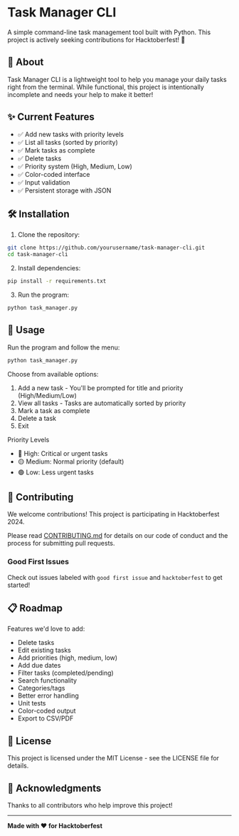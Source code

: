 # Task Manager CLI

A simple command-line task management tool built with Python. This project is actively seeking contributions for Hacktoberfest! 🎃

## 🚀 About

Task Manager CLI is a lightweight tool to help you manage your daily tasks right from the terminal. While functional, this project is intentionally incomplete and needs your help to make it better!

## ✨ Current Features

- ✅ Add new tasks with priority levels
- ✅ List all tasks (sorted by priority)
- ✅ Mark tasks as complete
- ✅ Delete tasks
- ✅ Priority system (High, Medium, Low)
- ✅ Color-coded interface
- ✅ Input validation
- ✅ Persistent storage with JSON

## 🛠️ Installation

1. Clone the repository:
```bash
git clone https://github.com/yourusername/task-manager-cli.git
cd task-manager-cli
```

2. Install dependencies:
```bash
pip install -r requirements.txt
```

3. Run the program:
```bash
python task_manager.py
```

## 📖 Usage

Run the program and follow the menu:
```bash
python task_manager.py
```

Choose from available options:

1. Add a new task - You'll be prompted for title and priority (High/Medium/Low)
2. View all tasks - Tasks are automatically sorted by priority
3. Mark a task as complete
4. Delete a task
5. Exit

Priority Levels

- 🔴 High: Critical or urgent tasks
- 🟡 Medium: Normal priority (default)
- 🟢 Low: Less urgent tasks

## 🤝 Contributing

We welcome contributions! This project is participating in Hacktoberfest 2024.

Please read [CONTRIBUTING.md](CONTRIBUTING.md) for details on our code of conduct and the process for submitting pull requests.

### Good First Issues

Check out issues labeled with `good first issue` and `hacktoberfest` to get started!

## 📋 Roadmap

Features we'd love to add:
- Delete tasks
- Edit existing tasks
- Add priorities (high, medium, low)
- Add due dates
- Filter tasks (completed/pending)
- Search functionality
- Categories/tags
- Better error handling
- Unit tests
- Color-coded output
- Export to CSV/PDF

## 📜 License

This project is licensed under the MIT License - see the LICENSE file for details.

## 🙏 Acknowledgments

Thanks to all contributors who help improve this project!

---

**Made with ❤️ for Hacktoberfest**